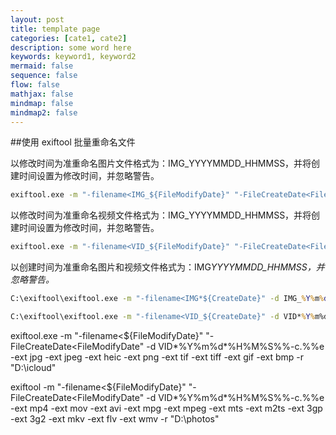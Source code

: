 ```yaml
---
layout: post
title: template page
categories: [cate1, cate2]
description: some word here
keywords: keyword1, keyword2
mermaid: false
sequence: false
flow: false
mathjax: false
mindmap: false
mindmap2: false
---
```


##使用 exiftool 批量重命名文件

以修改时间为准重命名图片文件格式为：IMG_YYYYMMDD_HHMMSS，并将创建时间设置为修改时间，并忽略警告。

```cmd
exiftool.exe -m "-filename<IMG_${FileModifyDate}" "-FileCreateDate<FileModifyDate" -d "%Y%m%d_%H%M%S%%-c.%%e" -ext jpg -ext jpeg -ext heic -ext png -ext tif -ext tiff -ext gif -ext bmp -r "path\to\file"
```

以修改时间为准重命名视频文件格式为：IMG_YYYYMMDD_HHMMSS，并将创建时间设置为修改时间，并忽略警告。

```cmd
exiftool.exe -m "-filename<VID_${FileModifyDate}" "-FileCreateDate<FileModifyDate" -d "%Y%m%d_%H%M%S%%-c.%%e" -ext mp4 -ext mov -ext avi -ext mpg -ext mpeg -ext mts -ext m2ts -ext 3gp -ext 3g2 -ext mkv -ext flv -ext wmv -r "path\to\file"
```

以创建时间为准重命名图片和视频文件格式为：IMG*YYYYMMDD_HHMMSS，并忽略警告。*

```cmd
C:\exiftool\exiftool.exe -m "-filename<IMG*${CreateDate}" -d IMG_%Y%m%d_%H%M%S%%-c.%%e -ext jpg -ext jpeg -ext heic -ext png -ext tif -ext tiff -ext gif -ext bmp -r "D:\photos"

C:\exiftool\exiftool.exe -m "-filename<VID_${CreateDate}" -d VID*%Y%m%d*%H%M%S%%-c.%%e -ext mp4 -ext mov -ext avi -ext mpg -ext mpeg -ext mts -ext m2ts -ext 3gp -ext 3g2 -ext mkv -ext flv -ext wmv -r "D:\photos"
```





exiftool.exe -m "-filename<${FileModifyDate}" "-FileCreateDate<FileModifyDate" -d VID*%Y%m%d*%H%M%S%%-c.%%e -ext jpg -ext jpeg -ext heic -ext png -ext tif -ext tiff -ext gif -ext bmp -r "D:\icloud"

exiftool -m "-filename<${FileModifyDate}" "-FileCreateDate<FileModifyDate" -d VID*%Y%m%d*%H%M%S%%-c.%%e -ext mp4 -ext mov -ext avi -ext mpg -ext mpeg -ext mts -ext m2ts -ext 3gp -ext 3g2 -ext mkv -ext flv -ext wmv -r "D:\photos"

